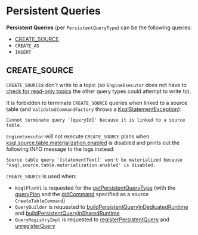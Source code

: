 # Persistent Queries

**Persistent Queries** (per `PersistentQueryType`) can be the following queries:

* [CREATE_SOURCE](#CREATE_SOURCE)
* `CREATE_AS`
* `INSERT`

## <span id="CREATE_SOURCE"> CREATE_SOURCE

`CREATE_SOURCE`s don't write to a topic (so `EngineExecutor` does not have to [check for read-only topics](EngineExecutor.md#execute) the other query types could attempt to write to).

It is forbidden to terminate `CREATE_SOURCE` queries when linked to a source table (and `ValidatedCommandFactory` throws a [KsqlStatementException](rest/ValidatedCommandFactory.md)):

```text
Cannot terminate query '[queryId]' because it is linked to a source table.
```

`EngineExecutor` will not execute `CREATE_SOURCE` plans when [ksql.source.table.materialization.enabled](KsqlConfig.md#KSQL_SOURCE_TABLE_MATERIALIZATION_ENABLED) is disabled and prints out the following INFO message to the logs instead:

```text
Source table query '[statementText]' won't be materialized because 'ksql.source.table.materialization.enabled' is disabled.
```

`CREATE_SOURCE` is used when:

* `KsqlPlanV1` is requested for the [getPersistentQueryType](KsqlPlanV1.md#getPersistentQueryType) (with the [queryPlan](KsqlPlanV1.md#queryPlan) and the [ddlCommand](KsqlPlanV1.md#ddlCommand) specified as a source `CreateTableCommand`)
* `QueryBuilder` is requested to [buildPersistentQueryInDedicatedRuntime](QueryBuilder.md#buildPersistentQueryInDedicatedRuntime) and [buildPersistentQueryInSharedRuntime](QueryBuilder.md#buildPersistentQueryInSharedRuntime)
* `QueryRegistryImpl` is requested to [registerPersistentQuery](QueryRegistryImpl.md#registerPersistentQuery) and [unregisterQuery](QueryRegistryImpl.md#unregisterQuery)